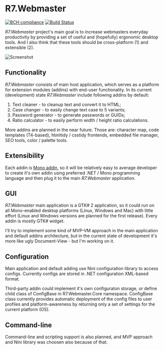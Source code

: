 # R7.Webmaster

[![BCH compliance](https://bettercodehub.com/edge/badge/roman-yagodin/R7.Webmaster)](https://bettercodehub.com/)
[![Build Status](https://travis-ci.org/roman-yagodin/R7.Webmaster.svg?branch=master)](https://travis-ci.org/roman-yagodin/R7.Webmaster)

*R7.Webmaster* project's main goal is to increase webmasters everyday productivity by providing a set
of useful and (hopefully) ergonomic desktop tools. And I also think that these tools should be
cross-platform (1) and extensible (2).

![Screenshot](https://raw.githubusercontent.com/roman-yagodin/R7.Webmaster/master/images/webmaster_textcleaner.png "R7.Webmaster main application with TextCleaner addin")

## Functionality

*R7.Webmaster* consists of main host application, which serves as a platform for extension modules (addins)
with end-user functionality. In its current (development) state *R7.Webmaster* include following addins by default:

1. Text cleaner - to cleanup text and convert it to HTML;
2. Case changer - to easily change text case to 5 variants;
3. Password generator - to generate passwords or GUIDs;
4. Ratio calculator - to easily perform width / height ratio calculations. 

More addins are planned in the near future. Those are: character map, code templates (T4-based), htmltidy / csstidy frontends,
embedded file manager, SEO tools, color / palette tools. 

## Extensibility

Each addin is [Mono addin](http://www.mono-project.com/archived/monoaddins/), so it will be relatively easy 
to average developer to create it's own addin using preferred .NET / Mono programming language 
and then plug it to the main *R7.Webmaster* application.

## GUI

*R7.Webmaster* main application is a GTK# 2 application, so it could run on all Mono-enabled desktop platforms (Linux, Windows and Mac) 
with little effort (Linux and Windows versions are planned for the first release). Every addin is mostly GTK# widget.

I'll try to implement some kind of MVP-VM approach in the main application and default addins architecture, 
but in the current state of development it's more like ugly Document-View - but I'm working on it.

## Configuration

Main application and default adding use Nini configuration library to access configs. Currently configs are stored
in .NET configuration XML-based format. 

Third-party addin could implement it's own configuraton storage, or define child class of ConfigBase in R7.Webmaster.Core 
namespace. ConfigBase class currently provides automatic deployment of the config files to user profiles 
and platform-awareness by returning only a set of settings for the current platform (OS).

## Command-line

Command-line and scripting support is also planned, and MVP approach and Nini library was choosen also because of that.
